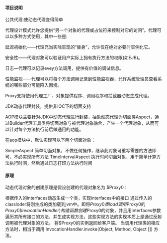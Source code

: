#### 项目说明

公共代理:使动态代理变得简单

代理设计模式允许您提供“另一个对象的代理或占位符来控制对它的访问”。代理可以以多种方式使用，其中一些是:

延迟初始化——代理充当实际实现的“替身”，允许仅在绝对必要时实例化它。

安全性——代理对象可以验证用户实际上拥有执行方法的权限(如EJB)。

日志—代理可以记录evey方法调用，提供有价值的调试信息。

性能监视——代理可以将每个方法调用记录到性能监视器，允许系统管理员查看系统的哪些部分可能陷入困境。

Proxy支持使用代理工厂、对象提供程序、调用程序和拦截器动态生成代理。

JDK动态代理封装，提供非IOC下的切面支持

AOP模块主要针对JDK中动态代理进行封装，抽象动态代理为切面类Aspect，通过Builder代理工具类将切面对象与被代理对象融合，产生一个代理对象，从而可以针对每个方法执行前后做通用的功能。

在aop模块中，默认实现可以下两个切面对象：

SimpleAspect 简单切面对象，不做任何操作，继承此对象可重写需要的方法即可，不必实现所有方法 TimeIntervalAspect
执行时间切面对象，用于简单计算方法执行时间，然后通过日志打印方法执行时间

#### 原理

动态代理对象的创建原理是假设创建的代理对象名为 $Proxy0：

根据传入的interfaces动态生成一个类，实现interfaces中的接口 通过传入的classloder将刚生成的类加载到jvm中。即将$Proxy0类load
调用$Proxy0的$Proxy0(InvocationHandler)
构造函数 创建$Proxy0的对象，并且用interfaces参数遍历其所有接口的方法，并生成实现方法，这些实现方法的实现本质上是通过反射调用被代理对象的方法。
将$Proxy0的实例返回给客户端。 当调用代理类的相应方法时，相当于调用
InvocationHandler.invoke(Object, Method, Object []) 方法。